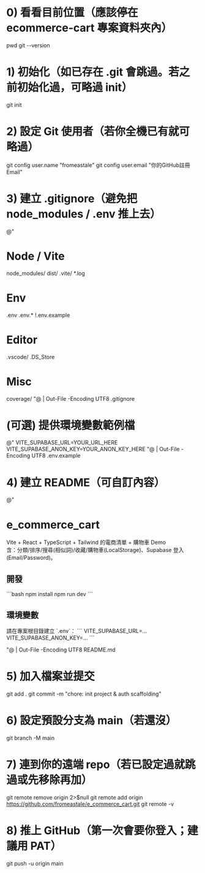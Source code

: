 # 0) 看看目前位置（應該停在 ecommerce-cart 專案資料夾內）
pwd
git --version

# 1) 初始化（如已存在 .git 會跳過。若之前初始化過，可略過 init）
git init

# 2) 設定 Git 使用者（若你全機已有就可略過）
git config user.name "fromeastale"
git config user.email "你的GitHub註冊Email"

# 3) 建立 .gitignore（避免把 node_modules / .env 推上去）
@"
# Node / Vite
node_modules/
dist/
.vite/
*.log

# Env
.env
.env.*
!.env.example

# Editor
.vscode/
.DS_Store

# Misc
coverage/
"@ | Out-File -Encoding UTF8 .gitignore

# (可選) 提供環境變數範例檔
@"
VITE_SUPABASE_URL=YOUR_URL_HERE
VITE_SUPABASE_ANON_KEY=YOUR_ANON_KEY_HERE
"@ | Out-File -Encoding UTF8 .env.example

# 4) 建立 README（可自訂內容）
@"
# e_commerce_cart

Vite + React + TypeScript + Tailwind 的電商清單 + 購物車 Demo  
含：分類/排序/搜尋(相似詞)/收藏/購物車(LocalStorage)、Supabase 登入(Email/Password)。

## 開發
\`\`\`bash
npm install
npm run dev
\`\`\`

## 環境變數
請在專案根目錄建立 \`.env\`：
\`\`\`
VITE_SUPABASE_URL=...
VITE_SUPABASE_ANON_KEY=...
\`\`\`

"@ | Out-File -Encoding UTF8 README.md

# 5) 加入檔案並提交
git add .
git commit -m "chore: init project & auth scaffolding"

# 6) 設定預設分支為 main（若還沒）
git branch -M main

# 7) 連到你的遠端 repo（若已設定過就跳過或先移除再加）
git remote remove origin 2>$null
git remote add origin https://github.com/fromeastale/e_commerce_cart.git
git remote -v

# 8) 推上 GitHub（第一次會要你登入；建議用 PAT）
git push -u origin main
